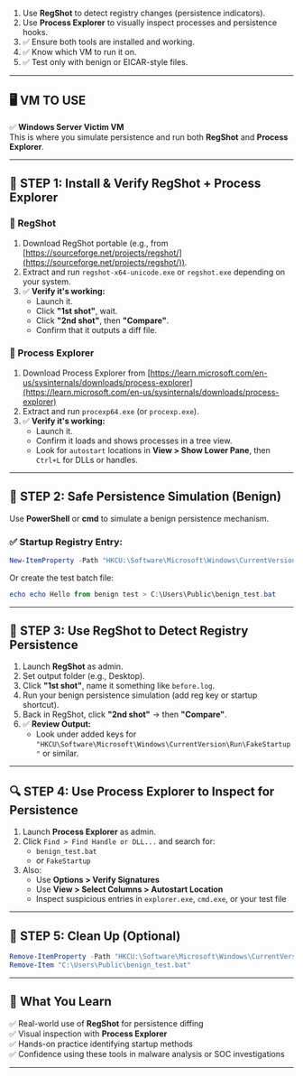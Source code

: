 1. Use **RegShot** to detect registry changes (persistence indicators).  
2. Use **Process Explorer** to visually inspect processes and persistence hooks.  
3. ✅ Ensure both tools are installed and working.  
4. ✅ Know which VM to run it on.  
5. ✅ Test only with benign or EICAR-style files.

---

## 🖥️ VM TO USE

✅ **Windows Server Victim VM**  
This is where you simulate persistence and run both **RegShot** and **Process Explorer**.

---

## 🧰 STEP 1: Install & Verify RegShot + Process Explorer

### 🔹 RegShot
1. Download RegShot portable (e.g., from [https://sourceforge.net/projects/regshot/](https://sourceforge.net/projects/regshot/)).
2. Extract and run `regshot-x64-unicode.exe` or `regshot.exe` depending on your system.
3. ✅ **Verify it's working:**
   - Launch it.
   - Click **"1st shot"**, wait.
   - Click **"2nd shot"**, then **"Compare"**.
   - Confirm that it outputs a diff file.

### 🔹 Process Explorer
1. Download Process Explorer from [https://learn.microsoft.com/en-us/sysinternals/downloads/process-explorer](https://learn.microsoft.com/en-us/sysinternals/downloads/process-explorer)
2. Extract and run `procexp64.exe` (or `procexp.exe`).
3. ✅ **Verify it's working:**
   - Launch it.
   - Confirm it loads and shows processes in a tree view.
   - Look for `autostart` locations in **View > Show Lower Pane**, then `Ctrl+L` for DLLs or handles.

---

## 🧪 STEP 2: Safe Persistence Simulation (Benign)

Use **PowerShell** or **cmd** to simulate a benign persistence mechanism.

### ✅ Startup Registry Entry:
```powershell
New-ItemProperty -Path "HKCU:\Software\Microsoft\Windows\CurrentVersion\Run" -Name "FakeStartup" -Value "C:\Users\Public\benign_test.bat" -PropertyType String
```

Or create the test batch file:

```powershell
echo echo Hello from benign test > C:\Users\Public\benign_test.bat
```

---

## 📸 STEP 3: Use RegShot to Detect Registry Persistence

1. Launch **RegShot** as admin.
2. Set output folder (e.g., Desktop).
3. Click **"1st shot"**, name it something like `before.log`.
4. Run your benign persistence simulation (add reg key or startup shortcut).
5. Back in RegShot, click **"2nd shot"** → then **"Compare"**.
6. ✅ **Review Output:**
   - Look under added keys for `"HKCU\Software\Microsoft\Windows\CurrentVersion\Run\FakeStartup"` or similar.

---

## 🔍 STEP 4: Use Process Explorer to Inspect for Persistence

1. Launch **Process Explorer** as admin.
2. Click `Find > Find Handle or DLL...` and search for:
   - `benign_test.bat`
   - or `FakeStartup`
3. Also:
   - Use **Options > Verify Signatures**
   - Use **View > Select Columns > Autostart Location**
   - Inspect suspicious entries in `explorer.exe`, `cmd.exe`, or your test file

---

## 🧹 STEP 5: Clean Up (Optional)

```powershell
Remove-ItemProperty -Path "HKCU:\Software\Microsoft\Windows\CurrentVersion\Run" -Name "FakeStartup"
Remove-Item "C:\Users\Public\benign_test.bat"
```

---

## 🧠 What You Learn

✅ Real-world use of **RegShot** for persistence diffing  
✅ Visual inspection with **Process Explorer**  
✅ Hands-on practice identifying startup methods  
✅ Confidence using these tools in malware analysis or SOC investigations  

---
